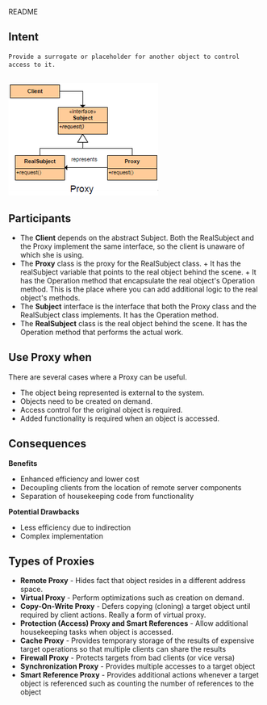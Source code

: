 README

## Intent ##

	Provide a surrogate or placeholder for another object to control access to it.

##

![alt text](./Images/Proxy.md.png "Proxy")

## Participants ##

+ The **Client** depends on the abstract Subject. Both the RealSubject and the Proxy implement the same interface, so the client is unaware of which she is using.
+ The **Proxy** class is the proxy for the RealSubject class.
		+	It has the realSubject variable that points to the real object behind the scene.
		+	It has the Operation method that encapsulate the real object's Operation method. This is the place where you can add additional logic to the real object's methods.
+ The **Subject** interface is the interface that both the Proxy class and the RealSubject class implements. It has the Operation method.
+ The **RealSubject** class is the real object behind the scene. It has the Operation method that performs the actual work.

## Use Proxy when ##

There are several cases where a Proxy can be useful.

+ The object being represented is external to the system.
+ Objects need to be created on demand.
+ Access control for the original object is required.
+ Added functionality is required when an object is accessed.

## Consequences ##

**Benefits**

+ Enhanced efficiency and lower cost
+ Decoupling clients from the location of remote server components
+ Separation of housekeeping code from functionality

**Potential Drawbacks**

+ Less efficiency due to indirection
+ Complex implementation

## Types of Proxies

+ **Remote Proxy** - Hides fact that object resides in a different address space.
+ **Virtual Proxy** - Perform optimizations such as creation on demand.
+ **Copy-On-Write Proxy** - Defers copying (cloning) a target object until required by client actions. Really a form of virtual proxy.
+ **Protection (Access) Proxy and Smart References** - Allow additional housekeeping tasks when object is accessed.
+ **Cache Proxy** - Provides temporary storage of the results of expensive target operations so that multiple clients can share the results
+ **Firewall Proxy** - Protects targets from bad clients (or vice versa)
+ **Synchronization Proxy** - Provides multiple accesses to a target object
+ **Smart Reference Proxy** - Provides additional actions whenever a target object is referenced such as counting the number of references to the object
